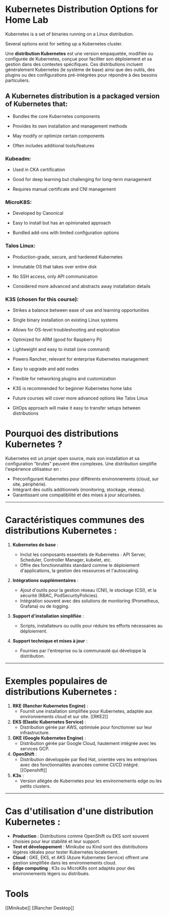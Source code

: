 # Kubernetes Distribution Options for Home Lab

Kubernetes is a set of binaries running on a Linux distribution.

Several options exist for setting up a Kubernetes cluster.

Une **distribution Kubernetes** est une version empaquetée, modifiée ou configurée de Kubernetes, conçue pour faciliter son déploiement et sa gestion dans des contextes spécifiques. Ces distributions incluent généralement Kubernetes (le système de base) ainsi que des outils, des plugins ou des configurations pré-intégrées pour répondre à des besoins particuliers.
## A Kubernetes distribution is a packaged version of Kubernetes that:

- Bundles the core Kubernetes components

- Provides its own installation and management methods

- May modify or optimize certain components

- Often includes additional tools/features

### Kubeadm:

- Used in CKA certification

- Good for deep learning but challenging for long-term management

- Requires manual certificate and CNI management

### MicroK8S:

- Developed by Canonical

- Easy to install but has an opinionated approach

- Bundled add-ons with limited configuration options

### Talos Linux:

- Production-grade, secure, and hardened Kubernetes

- Immutable OS that takes over entire disk

- No SSH access, only API communication

- Considered more advanced and abstracts away installation details

### K3S (chosen for this course):

- Strikes a balance between ease of use and learning opportunities

- Single binary installation on existing Linux systems

- Allows for OS-level troubleshooting and exploration

- Optimized for ARM (good for Raspberry Pi)

- Lightweight and easy to install (one command)

- Powers Rancher, relevant for enterprise Kubernetes management

- Easy to upgrade and add nodes

- Flexible for networking plugins and customization

- K3S is recommended for beginner Kubernetes home labs

- Future courses will cover more advanced options like Talos Linux

- GitOps approach will make it easy to transfer setups between distributions


# Pourquoi des distributions Kubernetes ?

Kubernetes est un projet open source, mais son installation et sa configuration "brutes" peuvent être complexes. Une distribution simplifie l'expérience utilisateur en :

- Préconfigurant Kubernetes pour différents environnements (cloud, sur site, périphérie).
- Intégrant des outils additionnels (monitoring, stockage, réseau).
- Garantissant une compatibilité et des mises à jour sécurisées.

---

# Caractéristiques communes des distributions Kubernetes :

1. **Kubernetes de base** :
    
    - Inclut les composants essentiels de Kubernetes : API Server, Scheduler, Controller Manager, kubelet, etc.
    - Offre des fonctionnalités standard comme le déploiement d'applications, la gestion des ressources et l'autoscaling.
2. **Intégrations supplémentaires** :
    
    - Ajout d'outils pour la gestion réseau (CNI), le stockage (CSI), et la sécurité (RBAC, PodSecurityPolicies).
    - Intégration souvent avec des solutions de monitoring (Prometheus, Grafana) ou de logging.
3. **Support d'installation simplifiée** :
    
    - Scripts, installateurs ou outils pour réduire les efforts nécessaires au déploiement.
4. **Support technique et mises à jour** :
    
    - Fournies par l'entreprise ou la communauté qui développe la distribution.

---

# Exemples populaires de distributions Kubernetes :

1. **RKE (Rancher Kubernetes Engine)** :
    - Fournit une installation simplifiée pour Kubernetes, adaptée aux environnements cloud et sur site. [[RKE2]]
2. **EKS (Elastic Kubernetes Service)** :
    - Distribution gérée par AWS, optimisée pour fonctionner sur leur infrastructure.
3. **GKE (Google Kubernetes Engine)** :
    - Distribution gérée par Google Cloud, hautement intégrée avec les services GCP.
4. **OpenShift** :
    - Distribution développée par Red Hat, orientée vers les entreprises avec des fonctionnalités avancées comme CI/CD intégré. [[Openshift]]
5. **K3s** :
    - Version allégée de Kubernetes pour les environnements edge ou les petits clusters.

---

# Cas d'utilisation d'une distribution Kubernetes :

- **Production** : Distributions comme OpenShift ou EKS sont souvent choisies pour leur stabilité et leur support.
- **Test et développement** : Minikube ou Kind sont des distributions légères idéales pour tester Kubernetes localement.
- **Cloud** : GKE, EKS, et AKS (Azure Kubernetes Service) offrent une gestion simplifiée dans les environnements cloud.
- **Edge computing** : K3s ou MicroK8s sont adaptés pour des environnements légers ou distribués.
# Tools

[[Minikube]]
[[Rancher Desktop]]
